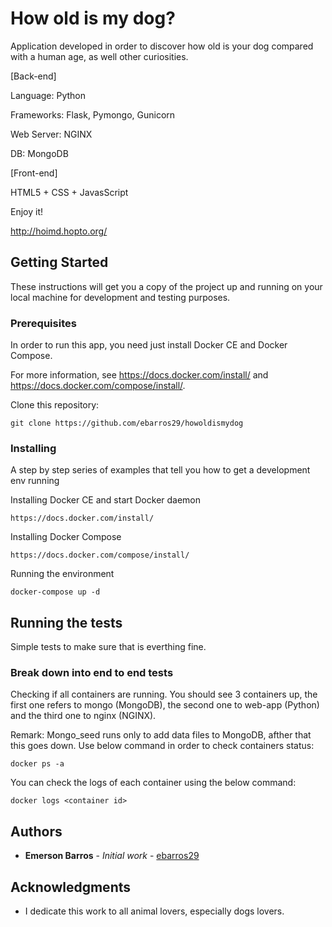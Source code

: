 # How old is my dog?

Application developed in order to discover how old is your dog compared with a human age, as well other curiosities.

[Back-end]

Language: Python

Frameworks: Flask, Pymongo, Gunicorn

Web Server: NGINX

DB: MongoDB

[Front-end]

HTML5 + CSS + JavasScript


Enjoy it!

http://hoimd.hopto.org/


## Getting Started

These instructions will get you a copy of the project up and running on your local machine for development and testing purposes. 
<!-- See deployment for notes on how to deploy the project on a live system. -->

### Prerequisites

In order to run this app, you need just install Docker CE and Docker Compose.

For more information, see https://docs.docker.com/install/ and https://docs.docker.com/compose/install/.

Clone this repository:

```
git clone https://github.com/ebarros29/howoldismydog
```

### Installing

A step by step series of examples that tell you how to get a development env running

Installing Docker CE and start Docker daemon

```
https://docs.docker.com/install/
```

Installing Docker Compose

```
https://docs.docker.com/compose/install/
```

Running the environment

```
docker-compose up -d
```

<!-- End with an example of getting some data out of the system or using it for a little demo -->

## Running the tests

Simple tests to make sure that is everthing fine.

### Break down into end to end tests

Checking if all containers are running. You should see 3 containers up, the first one refers to mongo (MongoDB), the second one to web-app (Python) and the third one to nginx (NGINX). 

Remark: Mongo_seed runs only to add data files to MongoDB, afther that this goes down. Use below command in order to check containers status:

```
docker ps -a
```

You can check the logs of each container using the below command:

```
docker logs <container id>
```

<!-- ### And coding style tests

Explain what these tests test and why

```
Give an example
```

## Deployment

Add additional notes about how to deploy this on a live system

## Built With

* [Dropwizard](http://www.dropwizard.io/1.0.2/docs/) - The web framework used
* [Maven](https://maven.apache.org/) - Dependency Management
* [ROME](https://rometools.github.io/rome/) - Used to generate RSS Feeds -->

<!-- ## Contributing

Please read [CONTRIBUTING.md](https://gist.github.com/PurpleBooth/b24679402957c63ec426) for details on our code of conduct, and the process for submitting pull requests to us.

## Versioning

We use [SemVer](http://semver.org/) for versioning. For the versions available, see the [tags on this repository](https://github.com/your/project/tags).  -->

## Authors

* **Emerson Barros** - *Initial work* - [ebarros29](https://github.com/ebarros29)

<!-- See also the list of [contributors](https://github.com/your/project/contributors) who participated in this project.

## License

This project is licensed under the MIT License - see the [LICENSE.md](LICENSE.md) file for details -->

## Acknowledgments

* I dedicate this work to all animal lovers, especially dogs lovers.
